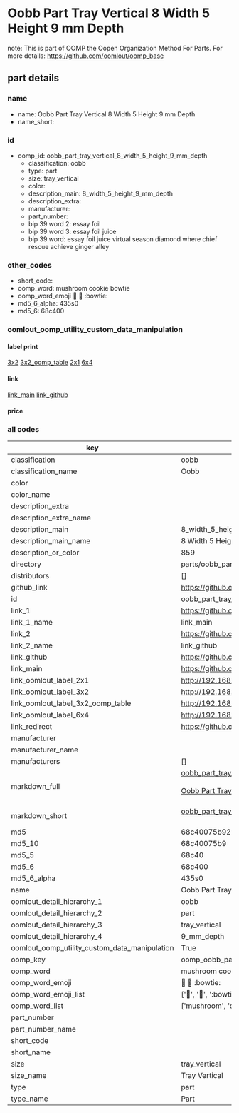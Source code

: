 # Oobb Part Tray Vertical 8 Width 5 Height 9 mm Depth  

note: This is part of OOMP the Oopen Organization Method For Parts. For more details: https://github.com/oomlout/oomp_base

##  part details
  







### name
* name: Oobb Part Tray Vertical 8 Width 5 Height 9 mm Depth
* name_short: 
### id
* oomp_id: oobb_part_tray_vertical_8_width_5_height_9_mm_depth
  * classification: oobb
  * type: part
  * size: tray_vertical
  * color: 
  * description_main: 8_width_5_height_9_mm_depth
  * description_extra: 
  * manufacturer: 
  * part_number: 
  * bip 39 word 2: essay foil
  * bip 39 word 3: essay foil juice
  * bip 39 word: essay foil juice virtual season diamond where chief rescue achieve ginger alley

### other_codes
* short_code: 
* oomp_word: mushroom cookie bowtie
* oomp_word_emoji :mushroom: :cookie: :bowtie:
* md5_6_alpha: 435s0
* md5_6: 68c400






### oomlout_oomp_utility_custom_data_manipulation
#### label print
[3x2](http://192.168.1.245:1112/?label=oomp%20435s0)
[3x2_oomp_table](http://192.168.1.108:1112/?label=oomp%20435s0)
[2x1](http://192.168.1.242:1112/?label=oomp%20435s0)
[6x4](http://192.168.1.55:1112/?label=oomp%20435s0)    

#### link

[link_main](https://github.com/oomlout/oomlout_oomp_version_1_messy/tree/main/parts/oobb_part_tray_vertical_8_width_5_height_9_mm_depth) [link_github](https://github.com/oomlout/oomlout_oomp_version_1_messy/tree/main/parts/oobb_part_tray_vertical_8_width_5_height_9_mm_depth)                             

#### price







### all codes 
| key | value |  
| --- | --- |  
| classification | oobb |  
| classification_name | Oobb |  
| color |  |  
| color_name |  |  
| description_extra |  |  
| description_extra_name |  |  
| description_main | 8_width_5_height_9_mm_depth |  
| description_main_name | 8 Width 5 Height 9 mm Depth |  
| description_or_color | 859 |  
| directory | parts/oobb_part_tray_vertical_8_width_5_height_9_mm_depth |  
| distributors | [] |  
| github_link | https://github.com/oomlout/oomlout_oomp_part_src/tree/main/parts/oobb_part_tray_vertical_8_width_5_height_9_mm_depth |  
| id | oobb_part_tray_vertical_8_width_5_height_9_mm_depth |  
| link_1 | https://github.com/oomlout/oomlout_oomp_version_1_messy/tree/main/parts/oobb_part_tray_vertical_8_width_5_height_9_mm_depth |  
| link_1_name | link_main |  
| link_2 | https://github.com/oomlout/oomlout_oomp_version_1_messy/tree/main/parts/oobb_part_tray_vertical_8_width_5_height_9_mm_depth |  
| link_2_name | link_github |  
| link_github | https://github.com/oomlout/oomlout_oomp_version_1_messy/tree/main/parts/oobb_part_tray_vertical_8_width_5_height_9_mm_depth |  
| link_main | https://github.com/oomlout/oomlout_oomp_version_1_messy/tree/main/parts/oobb_part_tray_vertical_8_width_5_height_9_mm_depth |  
| link_oomlout_label_2x1 | http://192.168.1.242:1112/?label=oomp%20435s0 |  
| link_oomlout_label_3x2 | http://192.168.1.245:1112/?label=oomp%20435s0 |  
| link_oomlout_label_3x2_oomp_table | http://192.168.1.108:1112/?label=oomp%20435s0 |  
| link_oomlout_label_6x4 | http://192.168.1.55:1112/?label=oomp%20435s0 |  
| link_redirect | https://github.com/oomlout/oomlout_oomp_version_1_messy/tree/main/parts/oobb_part_tray_vertical_8_width_5_height_9_mm_depth |  
| manufacturer |  |  
| manufacturer_name |  |  
| manufacturers | [] |  
| markdown_full | [oobb_part_tray_vertical_8_width_5_height_9_mm_depth](none)<br>[](none)<br>[Oobb Part Tray Vertical 8 Width 5 Height 9 Mm Depth](none)<br><br> |  
| markdown_short | [oobb_part_tray_vertical_8_width_5_height_9_mm_depth](none)<br><br> |  
| md5 | 68c40075b927df48f4e11f46f1969a69 |  
| md5_10 | 68c40075b9 |  
| md5_5 | 68c40 |  
| md5_6 | 68c400 |  
| md5_6_alpha | 435s0 |  
| name | Oobb Part Tray Vertical 8 Width 5 Height 9 mm Depth |  
| oomlout_detail_hierarchy_1 | oobb |  
| oomlout_detail_hierarchy_2 | part |  
| oomlout_detail_hierarchy_3 | tray_vertical |  
| oomlout_detail_hierarchy_4 | 9_mm_depth |  
| oomlout_oomp_utility_custom_data_manipulation | True |  
| oomp_key | oomp_oobb_part_tray_vertical_8_width_5_height_9_mm_depth |  
| oomp_word | mushroom cookie bowtie |  
| oomp_word_emoji | :mushroom: :cookie: :bowtie: |  
| oomp_word_emoji_list | [':mushroom:', ':cookie:', ':bowtie:'] |  
| oomp_word_list | ['mushroom', 'cookie', 'bowtie'] |  
| part_number |  |  
| part_number_name |  |  
| short_code |  |  
| short_name |  |  
| size | tray_vertical |  
| size_name | Tray Vertical |  
| type | part |  
| type_name | Part |  

